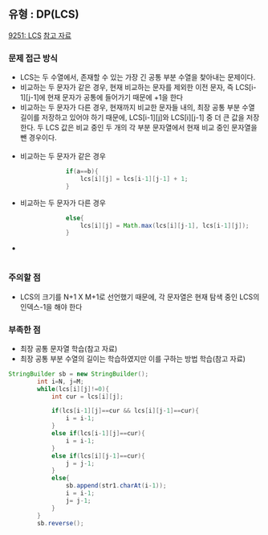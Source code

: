 ## 유형 : DP(LCS)
[9251: LCS](https://www.acmicpc.net/problem/9251)
[참고 자료](https://velog.io/@emplam27/%EC%95%8C%EA%B3%A0%EB%A6%AC%EC%A6%98-%EA%B7%B8%EB%A6%BC%EC%9C%BC%EB%A1%9C-%EC%95%8C%EC%95%84%EB%B3%B4%EB%8A%94-LCS-%EC%95%8C%EA%B3%A0%EB%A6%AC%EC%A6%98-Longest-Common-Substring%EC%99%80-Longest-Common-Subsequence)

### 문제 접근 방식
  - LCS는 두 수열에서, 존재할 수 있는 가장 긴 공통 부분 수열을 찾아내는 문제이다.
  - 비교하는 두 문자가 같은 경우, 현재 비교하는 문자를 제외한 이전 문자, 즉 LCS[i-1][j-1]에 현재 문자가 공통에 들어가기 때문에 +1을 한다
  - 비교하는 두 문자가 다른 경우, 현재까지 비교한 문자들 내의, 최장 공통 부분 수열 길이를 저장하고 있어야 하기 때문에, LCS[i-1][j]와 LCS[i][j-1] 중 더 큰 값을 저장한다. 두 LCS 값은 비교 중인 두 개의 각 부분 문자열에서 현재 비교 중인 문자열을 뺀 경우이다.
<br></br>
  - 비교하는 두 문자가 같은 경우
``` Java
                if(a==b){
                    lcs[i][j] = lcs[i-1][j-1] + 1;
                }
```

  - 비교하는 두 문자가 다른 경우
``` Java
                else{
                    lcs[i][j] = Math.max(lcs[i][j-1], lcs[i-1][j]);
                }
```

- 
``` Java

```

### 주의할 점
  - LCS의 크기를 N+1 X M+1로 선언했기 때문에, 각 문자열은 현재 탐색 중인 LCS의 인덱스-1을 해야 한다

### 부족한 점
  - 최장 공통 문자열 학습(참고 자료)
  - 최장 공통 부분 수열의 길이는 학습하였지만 이를 구하는 방법 학습(참고 자료)
``` Java
StringBuilder sb = new StringBuilder();
        int i=N, j=M;
        while(lcs[i][j]!=0){
            int cur = lcs[i][j];

            if(lcs[i-1][j]==cur && lcs[i][j-1]==cur){
                i = i-1;
            }
            else if(lcs[i-1][j]==cur){
                i = i-1;
            }
            else if(lcs[i][j-1]==cur){
                j = j-1;
            }
            else{
                sb.append(str1.charAt(i-1));
                i = i-1;
                j= j-1;
            }
        }
        sb.reverse();
```
